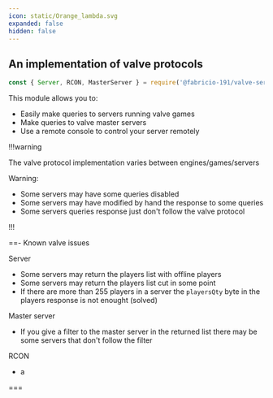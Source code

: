 ```yaml
---
icon: static/Orange_lambda.svg
expanded: false
hidden: false
---
```

## An implementation of valve protocols

```js
const { Server, RCON, MasterServer } = require('@fabricio-191/valve-server-query');
```

This module allows you to:

* Easily make queries to servers running valve games
* Make queries to valve master servers
* Use a remote console to control your server remotely

!!!warning

The valve protocol implementation varies between engines/games/servers

Warning:

* Some servers may have some queries disabled
* Some servers may have modified by hand the response to some queries
* Some servers queries response just don't follow the valve protocol

!!!


==- Known valve issues

Server

* Some servers may return the players list with offline players
* Some servers may return the players list cut in some point
* If there are more than 255 players in a server the `playersQty` byte in the players response is not enought (solved)

Master server

* If you give a filter to the master server in the returned list there may be some servers that don't follow the filter

RCON

* a

===
